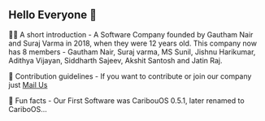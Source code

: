 ## Hello Everyone 👋

🙋‍♀️ A short introduction - A Software Company founded by Gautham Nair and Suraj Varma in 2018, when they were 12 years old. This company now has 8 members - Gautham Nair, Suraj varma, MS Sunil, Jishnu Harikumar, Adithya Vijayan, Siddharth Sajeev, Akshit Santosh and Jatin Raj.

🌈 Contribution guidelines - If you want to contribute or join our company just [Mail Us](mailto:zanvokcorporation@gmail.com)

🍿 Fun facts - Our First Software was CaribouOS 0.5.1, later renamed to CariboOS...
